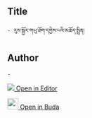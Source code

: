 ## Title
	- རུས་སྦྱོར་གཡུ་ཐོག་དགྱེས་པའི་མཆོད་སྤྲིན།

## Author
	- 



[<img src="https://img.icons8.com/color/25/000000/edit-property.png"> Open in Editor](http://editor.openpecha.org/P001851)

[<img width="25" src="https://library.bdrc.io/icons/BUDA-small.svg"> Open in Buda](https://library.bdrc.io/show/bdr:IE0OPP001851)
